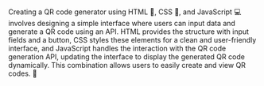 Creating a QR code generator using HTML 📄, CSS 🎨, and JavaScript 💻 involves designing a simple interface where users can input data and generate a QR code using an API. HTML provides the structure with input fields and a button, CSS styles these elements for a clean and user-friendly interface, and JavaScript handles the interaction with the QR code generation API, updating the interface to display the generated QR code dynamically. This combination allows users to easily create and view QR codes. 🚀
